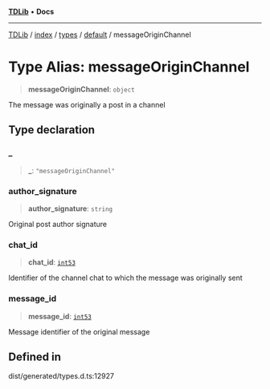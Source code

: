[**TDLib**](../../../../../../README.md) • **Docs**

***

[TDLib](../../../../../../modules.md) / [index](../../../../../README.md) / [types](../../../README.md) / [default](../README.md) / messageOriginChannel

# Type Alias: messageOriginChannel

> **messageOriginChannel**: `object`

The message was originally a post in a channel

## Type declaration

### \_

> **\_**: `"messageOriginChannel"`

### author\_signature

> **author\_signature**: `string`

Original post author signature

### chat\_id

> **chat\_id**: [`int53`](int53.md)

Identifier of the channel chat to which the message was originally sent

### message\_id

> **message\_id**: [`int53`](int53.md)

Message identifier of the original message

## Defined in

dist/generated/types.d.ts:12927
